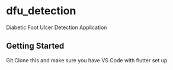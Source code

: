 # dfu_detection

Diabetic Foot Ulcer Detection Application

## Getting Started

Git Clone this and make sure you have VS Code with flutter set up
